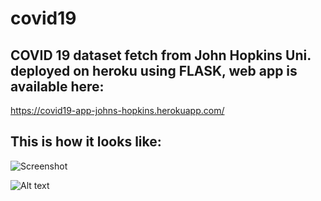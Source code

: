 # covid19
## COVID 19 dataset fetch from John Hopkins Uni. deployed on heroku using FLASK, web app is available here:
https://covid19-app-johns-hopkins.herokuapp.com/

## This is how it looks like:

![Screenshot](https://github.com/yogenderPalChandra/yogenderPalChandra/covid19/2021-05-17-10-42-36.png)

![Alt text](https://github.com/yogenderPalChandra/yogenderPalChandra/covid19/2021-05-17-10-42-36.png?raw=true "Optional Title")


